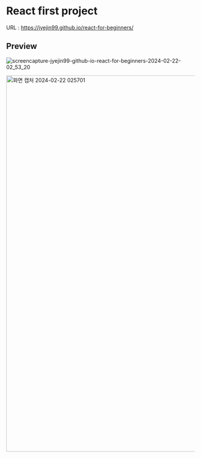 # React first project

URL : https://jyejin99.github.io/react-for-beginners/

## Preview
![screencapture-jyejin99-github-io-react-for-beginners-2024-02-22-02_53_20](https://github.com/Jyejin99/react-for-beginners/assets/99463958/2204da15-386b-4482-8b44-2308dc7088a7)

<img width="1008" alt="화면 캡처 2024-02-22 025701" src="https://github.com/Jyejin99/react-for-beginners/assets/99463958/44e286ae-07e9-4afb-82bd-12b5d83356d8">
